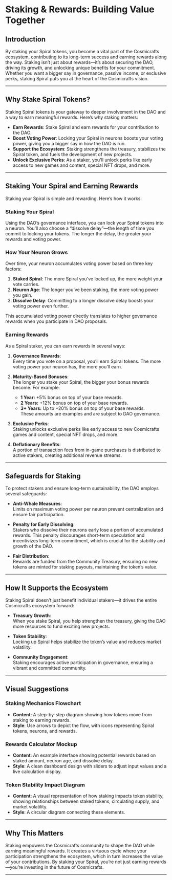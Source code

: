 # Staking & Rewards: Building Value Together

## Introduction

By staking your Spiral tokens, you become a vital part of the Cosmicrafts ecosystem, contributing to its long-term success and earning rewards along the way. Staking isn’t just about rewards—it’s about securing the DAO, driving its growth, and unlocking unique benefits for your commitment. Whether you want a bigger say in governance, passive income, or exclusive perks, staking Spiral puts you at the heart of the Cosmicrafts vision.

---

## Why Stake Spiral Tokens?

Staking Spiral tokens is your gateway to deeper involvement in the DAO and a way to earn meaningful rewards. Here’s why staking matters:

- **Earn Rewards**: Stake Spiral and earn rewards for your contribution to the DAO.
- **Boost Voting Power**: Locking your Spiral in neurons boosts your voting power, giving you a bigger say in how the DAO is run.
- **Support the Ecosystem**: Staking strengthens the treasury, stabilizes the Spiral token, and fuels the development of new projects.
- **Unlock Exclusive Perks**: As a staker, you'll unlock perks like early access to new games and content, special NFT drops, and more.

---

## Staking Your Spiral and Earning Rewards

Staking your Spiral is simple and rewarding. Here’s how it works:

### Staking Your Spiral

Using the DAO’s governance interface, you can lock your Spiral tokens into a neuron. You’ll also choose a “dissolve delay”—the length of time you commit to locking your tokens. The longer the delay, the greater your rewards and voting power.

### How Your Neuron Grows

Over time, your neuron accumulates voting power based on three key factors:

1. **Staked Spiral**: The more Spiral you’ve locked up, the more weight your vote carries.
2. **Neuron Age**: The longer you’ve been staking, the more voting power you gain.
3. **Dissolve Delay**: Committing to a longer dissolve delay boosts your voting power even further.

This accumulated voting power directly translates to higher governance rewards when you participate in DAO proposals.

### Earning Rewards

As a Spiral staker, you can earn rewards in several ways:

1. **Governance Rewards**:  
   Every time you vote on a proposal, you’ll earn Spiral tokens. The more voting power your neuron has, the more you’ll earn.

2. **Maturity-Based Bonuses**:  
   The longer you stake your Spiral, the bigger your bonus rewards become. For example:  
   - **1 Year:** +5% bonus on top of your base rewards.  
   - **2 Years:** +12% bonus on top of your base rewards.  
   - **3+ Years:** Up to +20% bonus on top of your base rewards.  
   These amounts are examples and are subject to DAO governance.

3. **Exclusive Perks**:  
   Staking unlocks exclusive perks like early access to new Cosmicrafts games and content, special NFT drops, and more.

4. **Deflationary Benefits**:  
   A portion of transaction fees from in-game purchases is distributed to active stakers, creating additional revenue streams.

---

## Safeguards for Staking

To protect stakers and ensure long-term sustainability, the DAO employs several safeguards:

- **Anti-Whale Measures**:  
  Limits on maximum voting power per neuron prevent centralization and ensure fair participation.

- **Penalty for Early Dissolving**:  
  Stakers who dissolve their neurons early lose a portion of accumulated rewards. This penalty discourages short-term speculation and incentivizes long-term commitment, which is crucial for the stability and growth of the DAO.

- **Fair Distribution**:  
  Rewards are funded from the Community Treasury, ensuring no new tokens are minted for staking payouts, maintaining the token’s value.

---

## How It Supports the Ecosystem

Staking Spiral doesn’t just benefit individual stakers—it drives the entire Cosmicrafts ecosystem forward:

- **Treasury Growth**:  
  When you stake Spiral, you help strengthen the treasury, giving the DAO more resources to fund exciting new projects.

- **Token Stability**:  
  Locking up Spiral helps stabilize the token’s value and reduces market volatility.

- **Community Engagement**:  
  Staking encourages active participation in governance, ensuring a vibrant and committed community.

---

## Visual Suggestions

### Staking Mechanics Flowchart
- **Content**: A step-by-step diagram showing how tokens move from staking to earning rewards.
- **Style**: Use arrows to depict the flow, with icons representing Spiral tokens, neurons, and rewards.

### Rewards Calculator Mockup
- **Content**: An example interface showing potential rewards based on staked amount, neuron age, and dissolve delay.
- **Style**: A clean dashboard design with sliders to adjust input values and a live calculation display.

### Token Stability Impact Diagram
- **Content**: A visual representation of how staking impacts token stability, showing relationships between staked tokens, circulating supply, and market volatility.
- **Style**: A circular diagram connecting these elements.

---

## Why This Matters

Staking empowers the Cosmicrafts community to shape the DAO while earning meaningful rewards. It creates a virtuous cycle where your participation strengthens the ecosystem, which in turn increases the value of your contributions. By staking your Spiral, you’re not just earning rewards—you’re investing in the future of Cosmicrafts.

---
